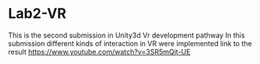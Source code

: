 # Lab2-VR
This is the second submission in Unity3d Vr development pathway
In this submission different kinds of interaction in VR were implemented
link to the result https://www.youtube.com/watch?v=3SR5mQjt-UE
